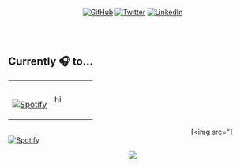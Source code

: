 <p align="center">
  <a href="https://github.com/dwyn"><img src="https://img.shields.io/github/followers/dwyn.svg?label=GitHub&style=social" alt="GitHub"></a>
  <a href="https://twitter.com/dwyn"><img src="https://img.shields.io/twitter/follow/dwyn?label=Twitter&style=social" alt="Twitter"></a>
  <a href="https://www.linkedin.com/in/dwyn"><img src="https://img.shields.io/badge/LinkedIn--_.svg?style=social&logo=linkedin" alt="LinkedIn"></a>
</p>

<br/>
<br/>

## Currently 🎧 to...

<table width="100%"> 
  <tr>
  <td width="50%">
      
&nbsp; <br> [![Spotify](https://spotify-readme.dwyn.vercel.app/api/spotify)](https://open.spotify.com/user/dwayne.)
  </td>
  <td width="50%">
  hi
  </td>
</table>

&nbsp; &nbsp; &nbsp; &nbsp; &nbsp; &nbsp; &nbsp; &nbsp; &nbsp; &nbsp; &nbsp; &nbsp; &nbsp; &nbsp; &nbsp; &nbsp; &nbsp; &nbsp; &nbsp; &nbsp; &nbsp; &nbsp; &nbsp; &nbsp; &nbsp; &nbsp; &nbsp; &nbsp; &nbsp; &nbsp; &nbsp; &nbsp; &nbsp; &nbsp; &nbsp; &nbsp; &nbsp; &nbsp; &nbsp; &nbsp; &nbsp; &nbsp; &nbsp; &nbsp; &nbsp; &nbsp; &nbsp; 
[<img src="]
[![Spotify](novatorem-gamma-pink.vercel.app
)](https://open.spotify.com/user/dwayne.)

<p align="center">
  <img  src="https://github-readme-stats.dwyn.vercel.app/api?username=dwyn&show_icons=true">
</p>

